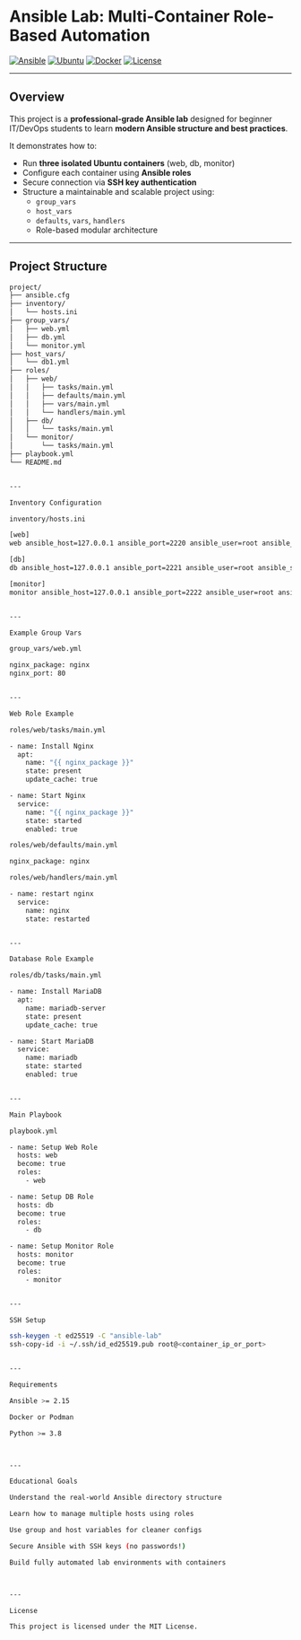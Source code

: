# Ansible Lab: Multi-Container Role-Based Automation

[![Ansible](https://img.shields.io/badge/Ansible-Automation-EE0000?logo=ansible&logoColor=white)](https://www.ansible.com/)
[![Ubuntu](https://img.shields.io/badge/Ubuntu-22.04-E95420?logo=ubuntu&logoColor=white)](https://ubuntu.com/)
[![Docker](https://img.shields.io/badge/Docker-Containerized-2496ED?logo=docker&logoColor=white)](https://www.docker.com/)
[![License](https://img.shields.io/badge/License-MIT-green.svg)](LICENSE)

---

## Overview

This project is a **professional-grade Ansible lab** designed for beginner IT/DevOps students to learn **modern Ansible structure and best practices**.

It demonstrates how to:
- Run **three isolated Ubuntu containers** (web, db, monitor)
- Configure each container using **Ansible roles**
- Secure connection via **SSH key authentication**
- Structure a maintainable and scalable project using:
  - `group_vars`
  - `host_vars`
  - `defaults`, `vars`, `handlers`
  - Role-based modular architecture

---

## Project Structure

```bash
project/
├── ansible.cfg
├── inventory/
│   └── hosts.ini
├── group_vars/
│   ├── web.yml
│   ├── db.yml
│   └── monitor.yml
├── host_vars/
│   └── db1.yml
├── roles/
│   ├── web/
│   │   ├── tasks/main.yml
│   │   ├── defaults/main.yml
│   │   ├── vars/main.yml
│   │   └── handlers/main.yml
│   ├── db/
│   │   └── tasks/main.yml
│   └── monitor/
│       └── tasks/main.yml
├── playbook.yml
└── README.md


---

Inventory Configuration

inventory/hosts.ini

[web]
web ansible_host=127.0.0.1 ansible_port=2220 ansible_user=root ansible_ssh_private_key_file=~/.ssh/id_ed25519

[db]
db ansible_host=127.0.0.1 ansible_port=2221 ansible_user=root ansible_ssh_private_key_file=~/.ssh/id_ed25519

[monitor]
monitor ansible_host=127.0.0.1 ansible_port=2222 ansible_user=root ansible_ssh_private_key_file=~/.ssh/id_ed25519


---

Example Group Vars

group_vars/web.yml

nginx_package: nginx
nginx_port: 80


---

Web Role Example

roles/web/tasks/main.yml

- name: Install Nginx
  apt:
    name: "{{ nginx_package }}"
    state: present
    update_cache: true

- name: Start Nginx
  service:
    name: "{{ nginx_package }}"
    state: started
    enabled: true

roles/web/defaults/main.yml

nginx_package: nginx

roles/web/handlers/main.yml

- name: restart nginx
  service:
    name: nginx
    state: restarted


---

Database Role Example

roles/db/tasks/main.yml

- name: Install MariaDB
  apt:
    name: mariadb-server
    state: present
    update_cache: true

- name: Start MariaDB
  service:
    name: mariadb
    state: started
    enabled: true


---

Main Playbook

playbook.yml

- name: Setup Web Role
  hosts: web
  become: true
  roles:
    - web

- name: Setup DB Role
  hosts: db
  become: true
  roles:
    - db

- name: Setup Monitor Role
  hosts: monitor
  become: true
  roles:
    - monitor


---

SSH Setup

ssh-keygen -t ed25519 -C "ansible-lab"
ssh-copy-id -i ~/.ssh/id_ed25519.pub root@<container_ip_or_port>


---

Requirements

Ansible >= 2.15

Docker or Podman

Python >= 3.8



---

Educational Goals

Understand the real-world Ansible directory structure

Learn how to manage multiple hosts using roles

Use group and host variables for cleaner configs

Secure Ansible with SSH keys (no passwords!)

Build fully automated lab environments with containers



---

License

This project is licensed under the MIT License.
